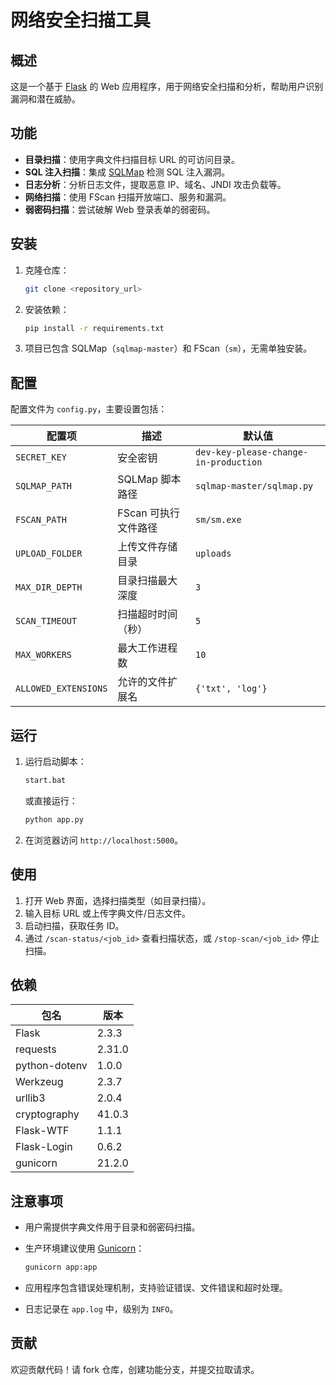 # 网络安全扫描工具

## 概述

这是一个基于 [Flask](https://flask.palletsprojects.com/) 的 Web 应用程序，用于网络安全扫描和分析，帮助用户识别漏洞和潜在威胁。

## 功能

- **目录扫描**：使用字典文件扫描目标 URL 的可访问目录。
- **SQL 注入扫描**：集成 [SQLMap](https://sqlmap.org/) 检测 SQL 注入漏洞。
- **日志分析**：分析日志文件，提取恶意 IP、域名、JNDI 攻击负载等。
- **网络扫描**：使用 FScan 扫描开放端口、服务和漏洞。
- **弱密码扫描**：尝试破解 Web 登录表单的弱密码。

## 安装

1. 克隆仓库：

   ```bash
   git clone <repository_url>
   ```

2. 安装依赖：

   ```bash
   pip install -r requirements.txt
   ```

3. 项目已包含 SQLMap（`sqlmap-master`）和 FScan（`sm`），无需单独安装。

## 配置

配置文件为 `config.py`，主要设置包括：

| 配置项               | 描述                 | 默认值                                |
| -------------------- | -------------------- | ------------------------------------- |
| `SECRET_KEY`         | 安全密钥             | `dev-key-please-change-in-production` |
| `SQLMAP_PATH`        | SQLMap 脚本路径      | `sqlmap-master/sqlmap.py`             |
| `FSCAN_PATH`         | FScan 可执行文件路径 | `sm/sm.exe`                           |
| `UPLOAD_FOLDER`      | 上传文件存储目录     | `uploads`                             |
| `MAX_DIR_DEPTH`      | 目录扫描最大深度     | `3`                                   |
| `SCAN_TIMEOUT`       | 扫描超时时间（秒）   | `5`                                   |
| `MAX_WORKERS`        | 最大工作进程数       | `10`                                  |
| `ALLOWED_EXTENSIONS` | 允许的文件扩展名     | `{'txt', 'log'}`                      |

## 运行

1. 运行启动脚本：

   ```bash
   start.bat
   ```

   或直接运行：

   ```bash
   python app.py
   ```

2. 在浏览器访问 `http://localhost:5000`。

## 使用

1. 打开 Web 界面，选择扫描类型（如目录扫描）。
2. 输入目标 URL 或上传字典文件/日志文件。
3. 启动扫描，获取任务 ID。
4. 通过 `/scan-status/<job_id>` 查看扫描状态，或 `/stop-scan/<job_id>` 停止扫描。

## 依赖

| 包名          | 版本   |
| ------------- | ------ |
| Flask         | 2.3.3  |
| requests      | 2.31.0 |
| python-dotenv | 1.0.0  |
| Werkzeug      | 2.3.7  |
| urllib3       | 2.0.4  |
| cryptography  | 41.0.3 |
| Flask-WTF     | 1.1.1  |
| Flask-Login   | 0.6.2  |
| gunicorn      | 21.2.0 |


## 注意事项

- 用户需提供字典文件用于目录和弱密码扫描。

- 生产环境建议使用 [Gunicorn](https://gunicorn.org/)：

  ```bash
  gunicorn app:app
  ```

- 应用程序包含错误处理机制，支持验证错误、文件错误和超时处理。

- 日志记录在 `app.log` 中，级别为 `INFO`。

## 贡献

欢迎贡献代码！请 fork 仓库，创建功能分支，并提交拉取请求。
